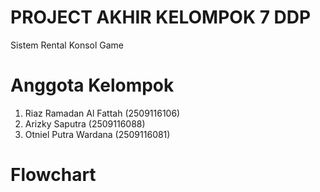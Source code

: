 # PROJECT AKHIR KELOMPOK 7 DDP

Sistem Rental Konsol Game

# Anggota Kelompok

 1. Riaz Ramadan Al Fattah (2509116106)
 2. Arizky Saputra (2509116088)
 3. Otniel Putra Wardana (2509116081)

# Flowchart
